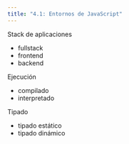 ```yaml
---
title: "4.1: Entornos de JavaScript"
---
```


Stack de aplicaciones
- fullstack
- frontend
- backend

Ejecución
- compilado
- interpretado

Tipado
- tipado estático
- tipado dinámico
